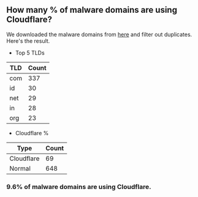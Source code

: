 ## How many % of malware domains are using Cloudflare?


We downloaded the malware domains from [here](https://urlhaus.abuse.ch) and filter out duplicates.
Here's the result.


[//]: # (start replacement)


- Top 5 TLDs

| TLD | Count |
| --- | --- |
| com | 337 |
| id | 30 |
| net | 29 |
| in | 28 |
| org | 23 |


- Cloudflare %

| Type | Count |
| --- | --- |
| Cloudflare | 69 |
| Normal | 648 |


### 9.6% of malware domains are using Cloudflare.